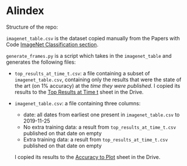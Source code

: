 # AIindex

Structure of the repo:

`imagenet_table.csv` is the dataset copied manually from the Papers with Code [ImageNet Classification section](https://paperswithcode.com/sota/image-classification-on-imagenet).

`generate_frames.py` is a script which takes in the `imagenet_table` and generates the following files:
- `top_results_at_time_t.csv`: a file containing a subset of `imagenet_table.csv`, containing only the results that were the state of the art (on 1% accuracy) at the _time they were published_. I copied its results to the [Top Results at Time t](https://docs.google.com/spreadsheets/d/14_2OYPJ2DASIAXYEj9YUTyBlUWQVrJaLJ_bvvx2hWZU/) sheet in the Drive.
- `imagenet_table.csv`: a file containing three columns:
  - date: all dates from earliest one present in `imagenet_table.csv` to 2019-11-25
  - No extra training data: a result from `top_results_at_time_t.csv` published on that date on empty
  - Extra training data: a result from `top_results_at_time_t.csv` published on that date on empty
  
  I copied its results to the [Accuracy to Plot](https://docs.google.com/spreadsheets/d/14_2OYPJ2DASIAXYEj9YUTyBlUWQVrJaLJ_bvvx2hWZU/) sheet in the Drive.
